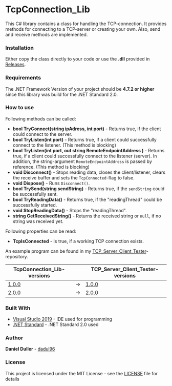 # TcpConnection_Lib
This C# library contains a class for handling the TCP-connection. It provides methods for connecting to a TCP-server or creating your own. Also, send and receive methods are implemented.

### Installation
Either copy the class directly to your code or use the **.dll** provided in [Releases](https://github.com/dadul96/TcpConnection_Lib/releases).

### Requirements
The .NET Framework Version of your project should be **4.7.2 or higher** since this library was build for the .NET Standard 2.0.

### How to use
Following methods can be called:
* **bool TryConnect(string ipAdress, int port)** - Returns true, if the client could connect to the server.
* **bool TryListen(int port)** - Returns true, if a client could successfully connect to the listener. (This method is blocking)
* **bool TryListen(int port, out string RemoteEndpointAddress )** - Returns true, if a client could successfully connect to the listener (server). In addition, the string-argument ```RemoteEndpointAddress``` is passed by reference. (This method is blocking)
* **void Disconnect()** - Stops reading data, closes the client/listener, clears the receive buffer and sets the ```TcpConnected```-flag to false.
* **void Dispose()** - Runs ```Disconnect()```.
* **bool TrySend(string sendString)** - Returns true, if the ```sendString``` could be successfully sent.
* **bool TryReadingData()** - Returns true, if the "readingThread" could be successfully started.
* **void StopReadingData()** - Stops the "readingThread".
* **string GetReceivedString()** - Returns the received string or ```null```, if no string was received yet.

Following properties can be read:
* **TcpIsConnected** - Is true, if a working TCP connection exists.

An example program can be found in my [TCP_Server_Client_Tester](https://github.com/dadul96/TCP_Server_Client_Tester)-repository.

| **TcpConnection_Lib-versions**                                             	|     	| **TCP_Server_Client_Tester-versions**                                             	|
|---------------------------------------------------------------------------	|-----	|----------------------------------------------------------------------------------	|
| [1.0.0](https://github.com/dadul96/TcpConnection_Lib/releases/tag/v1.0.0) 	| -> 	| [1.0.0](https://github.com/dadul96/TCP_Server_Client_Tester/releases/tag/v1.0.0) 	|
| [2.0.0](https://github.com/dadul96/TcpConnection_Lib/releases/tag/v2.0.0) 	| -> 	| [2.0.0](https://github.com/dadul96/TCP_Server_Client_Tester/releases/tag/v2.0.0) 	|

### Built With
* [Visual Studio 2019](https://visualstudio.microsoft.com/) - IDE used for programming
* [.NET Standard](https://docs.microsoft.com/en-us/dotnet/standard/net-standard) - .NET Standard 2.0 used

### Author
**Daniel Duller** - [dadul96](https://github.com/dadul96)

### License
This project is licensed under the MIT License - see the [LICENSE](LICENSE) file for details
